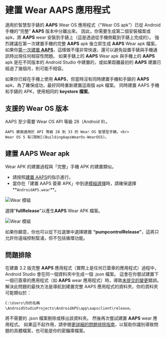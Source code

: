 # 建置 Wear AAPS 應用程式

適用於智慧型手錶的 **AAPS** Wear OS 應用程式（“Wear OS apk”）已從 Android 手機的“完整” **AAPS** 版本中分離出來。 因此，你需要生成第二個安裝檔案或 apk，將 **AAPS** wear 安裝到手錶上（這是透過從手機側載到手錶上完成的）。 強烈建議在第一次建置手機的完整 **AAPS** apk 後立即生成 **AAPS** Wear apk 檔案。 如果你[第一次建置 **AAPS**](../SettingUpAaps/BuildingAaps.md)，這樣做不僅非常快速，還可以避免設置手錶與手機通訊時出現任何相容性問題。 如果手錶上的 **AAPS** Wear apk 與手機上的 **AAPS** apk 是在不同版本的 Android Studio 中建置的，或如果距離最初的 **AAPS** 建置已經過了幾個月，則可能不相容。

如果你已經在手機上使用 **AAPS**，但當時沒有同時建置手機和手錶的 **AAPS** apk，為了確保成功，最好同時重新建置這兩個 apk 檔案。 同時建置 AAPS 手機和手錶的 APK，使用相同的 **keystore 檔案**。

## 支援的 Wear OS 版本

AAPS 至少需要 Wear OS API 等級 28（Android 9）。

```{warning}
AAPS 錶面適用於 API 等級 28 到 33 的 Wear OS 智慧型手錶。<br>
Wear OS 5 有[限制](BuildingAapsWearOs-WearOS5)。
```

## 建置 **AAPS** Wear apk

Wear APK 的建置過程與「完整」手機 APK 的建置類似。

- 請按照[建置 AAPS](../SettingUpAaps/BuildingAaps.md)的指示進行。
- 當你在「建置 AAPS 簽章 APK」中到達[模組選擇](#Building-APK-wearapk)時，請確保選擇**`AndroidAPS.wear`**。

![Wear 模組](../images/Building-the-App/wear_build1.png)

選擇"**fullRelease**"以產生**AAPS** Wear APK 檔案。

![Wear 模組](../images/Building-the-App/wear_build2.png)

如果你願意，你也可以從下拉選單中選擇建置 **“pumpcontrolRelease”**，這將只允許你遠端控制幫浦，但不包括循環功能。

## 問題排除

在建置 3.2 版完整 **AAPS** 應用程式（實際上是任何已簽章的應用程式）過程中，Android Studio 會在同一個資料夾中生成一個 .json 檔案。 這會在你嘗試建置下一個已簽章的應用程式（如 **AAPS** wear 應用程式）時，導致[未提交的變更](#troubleshooting_androidstudio-uncommitted-changes)錯誤。 解決此問題的最快方法是導航到建置完整 AAPS 應用程式的資料夾，你的資料夾可能類似於：

`C:\Users\你的名稱\AndroidStudioProjects\AndroidAPS\app\aapsclient\release。`

將不需要的 .json 檔案刪除或移出該資料夾。 然後再次嘗試建置 **AAPS** wear 應用程式。 如果這不起作用，請參閱[更詳細的問題排除指南](../GettingHelp/TroubleshootingAndroidStudio.md)，以幫助你識別導致問題的具體檔案，也可能是你的密鑰庫檔案。 